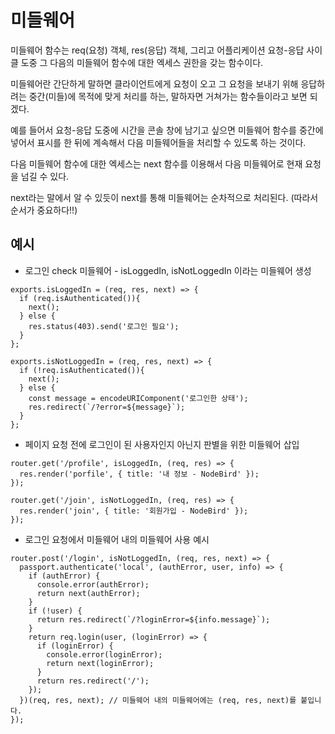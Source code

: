 # 미들웨어
미들웨어 함수는 req(요청) 객체, res(응답) 객체, 그리고 어플리케이션 요청-응답 사이클 도중 그 다음의 미들웨어 함수에 대한 엑세스 권한을 갖는 함수이다.

미들웨어란 간단하게 말하면 클라이언트에게 요청이 오고 그 요청을 보내기 위해 응답하려는 중간(미들)에 목적에 맞게 처리를 하는, 말하자면 거쳐가는 함수들이라고 보면 되겠다.

예를 들어서 요청-응답 도중에 시간을 콘솔 창에 남기고 싶으면 미들웨어 함수를 중간에 넣어서 표시를 한 뒤에 계속해서 다음 미들웨어들을 처리할 수 있도록 하는 것이다.

다음 미들웨어 함수에 대한 엑세스는 next 함수를 이용해서 다음 미들웨어로 현재 요청을 넘길 수 있다.

next라는 말에서 알 수 있듯이 next를 통해 미들웨어는 순차적으로 처리된다. (따라서 순서가 중요하다!!)

## 예시
- 로그인 check 미들웨어 - isLoggedIn, isNotLoggedIn 이라는 미들웨어 생성
```
exports.isLoggedIn = (req, res, next) => {
  if (req.isAuthenticated()){
    next();
  } else {
    res.status(403).send('로그인 필요');
  }
};

exports.isNotLoggedIn = (req, res, next) => {
  if (!req.isAuthenticated()){
    next();
  } else {
    const message = encodeURIComponent('로그인한 상태');
    res.redirect(`/?error=${message}`);
  }
};
```
- 페이지 요청 전에 로그인이 된 사용자인지 아닌지 판별을 위한 미들웨어 삽입 
```
router.get('/profile', isLoggedIn, (req, res) => {
  res.render('porfile', { title: '내 정보 - NodeBird' });
});

router.get('/join', isNotLoggedIn, (req, res) => {
  res.render('join', { title: '회원가입 - NodeBird' });
});

```
- 로그인 요청에서 미들웨어 내의 미들웨어 사용 예시
```
router.post('/login', isNotLoggedIn, (req, res, next) => {
  passport.authenticate('local', (authError, user, info) => {
    if (authError) {
      console.error(authError);
      return next(authError);
    }
    if (!user) {
      return res.redirect(`/?loginError=${info.message}`);
    }
    return req.login(user, (loginError) => {
      if (loginError) {
        console.error(loginError);
        return next(loginError);
      }
      return res.redirect('/');
    });
  })(req, res, next); // 미들웨어 내의 미들웨어에는 (req, res, next)를 붙입니다.
});
```
